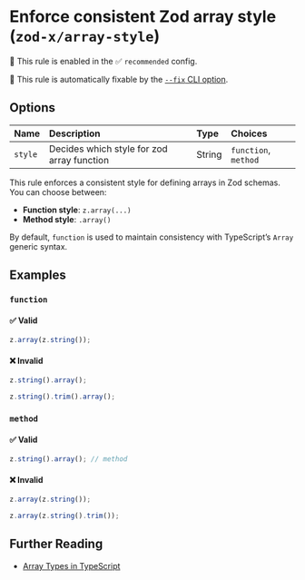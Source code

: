 # Enforce consistent Zod array style (`zod-x/array-style`)

💼 This rule is enabled in the ✅ `recommended` config.

🔧 This rule is automatically fixable by the [`--fix` CLI option](https://eslint.org/docs/latest/user-guide/command-line-interface#--fix).

<!-- end auto-generated rule header -->

## Options

<!-- begin auto-generated rule options list -->

| Name    | Description                                | Type   | Choices              |
| :------ | :----------------------------------------- | :----- | :------------------- |
| `style` | Decides which style for zod array function | String | `function`, `method` |

<!-- end auto-generated rule options list -->

This rule enforces a consistent style for defining arrays in Zod schemas. You can choose between:

- **Function style**: `z.array(...)`
- **Method style**: `.array()`

By default, `function` is used to maintain consistency with TypeScript’s `Array` generic syntax.

## Examples

### `function`

#### ✅ Valid

```ts
z.array(z.string());
```

#### ❌ Invalid

```ts
z.string().array();

z.string().trim().array();
```

### `method`

#### ✅ Valid

```ts
z.string().array(); // method
```

#### ❌ Invalid

```ts
z.array(z.string());

z.array(z.string().trim());
```

## Further Reading

- [Array Types in TypeScript](https://tkdodo.eu/blog/array-types-in-type-script)
